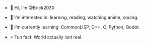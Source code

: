 - 👋 Hi, I’m @Brick2030
- 👀 I’m interested in: learning, reading, watching anime, coding.
- 🌱 I’m currently learning: CommonLISP, C++, C, Python, Godot.

- ⚡ Fun fact: World actually isnt real.

<!---
Brick2030/Brick2030 is a ✨ special ✨ repository because its `README.md` (this file) appears on your GitHub profile.
You can click the Preview link to take a look at your changes.
--->
